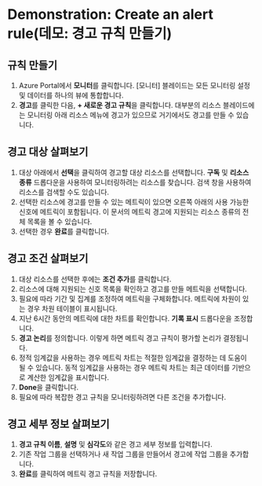 # <a name="demonstration-create-an-alert-rule"></a>Demonstration: Create an alert rule(데모: 경고 규칙 만들기)

## <a name="create-rule"></a>규칙 만들기

1. Azure Portal에서 **모니터**를 클릭합니다. [모니터] 블레이드는 모든 모니터링 설정 및 데이터를 하나의 뷰에 통합합니다.
2. **경고**를 클릭한 다음, **+ 새로운 경고 규칙**을 클릭합니다. 대부분의 리소스 블레이드에는 모니터링 아래 리소스 메뉴에 경고가 있으므로 거기에서도 경고를 만들 수 있습니다.

## <a name="explore-alert-targets"></a>경고 대상 살펴보기

1. 대상 아래에서 **선택**을 클릭하여 경고할 대상 리소스를 선택합니다. **구독** 및 **리소스 종류** 드롭다운을 사용하여 모니터링하려는 리소스를 찾습니다. 검색 창을 사용하여 리소스를 검색할 수도 있습니다.
2. 선택한 리소스에 경고를 만들 수 있는 메트릭이 있으면 오른쪽 아래의 사용 가능한 신호에 메트릭이 포함됩니다. 이 문서의 메트릭 경고에 지원되는 리소스 종류의 전체 목록을 볼 수 있습니다.
3. 선택한 경우 **완료**를 클릭합니다.

## <a name="explore-alert-conditions"></a>경고 조건 살펴보기

1. 대상 리소스를 선택한 후에는 **조건 추가**를 클릭합니다.
2. 리소스에 대해 지원되는 신호 목록을 확인하고 경고를 만들 메트릭을 선택합니다.
3. 필요에 따라 기간 및 집계를 조정하여 메트릭을 구체화합니다. 메트릭에 차원이 있는 경우 차원 테이블이 표시됩니다. 
4. 지난 6시간 동안의 메트릭에 대한 차트를 확인합니다. **기록 표시** 드롭다운을 조정합니다.
5. **경고 논리**를 정의합니다. 이렇게 하면 메트릭 경고 규칙이 평가할 논리가 결정됩니다.
6. 정적 임계값을 사용하는 경우 메트릭 차트는 적절한 임계값을 결정하는 데 도움이 될 수 있습니다. 동적 임계값을 사용하는 경우 메트릭 차트는 최근 데이터를 기반으로 계산한 임계값을 표시합니다.
7. **Done**을 클릭합니다.
8. 필요에 따라 복잡한 경고 규칙을 모니터링하려면 다른 조건을 추가합니다. 

## <a name="explore-alert-details"></a>경고 세부 정보 살펴보기

1. **경고 규칙 이름**, **설명** 및 **심각도**와 같은 경고 세부 정보를 입력합니다.
2. 기존 작업 그룹을 선택하거나 새 작업 그룹을 만들어서 경고에 작업 그룹을 추가합니다.
3. **완료**를 클릭하여 메트릭 경고 규칙을 저장합니다.